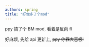 ```yaml
---
authors: spring
title: "好像多了个mod"
---
```


ppy 搞了个 BM mod, 看着是反向 fl

<!-- truncate -->

好麻烦, 先给 api 更新上, ~~ppy 你罪大恶极!~~
